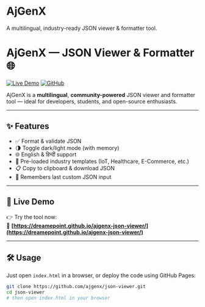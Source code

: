 # AjGenX
A multilingual, industry-ready JSON viewer & formatter tool.
# AjGenX — JSON Viewer & Formatter 🌐

[![Live Demo](https://img.shields.io/badge/Live-Demo-green?style=for-the-badge)](https://dreamepoint.github.io/ajgenx-json-viewer/)
[![GitHub](https://img.shields.io/badge/Contribute-GitHub-blue?style=for-the-badge&logo=github)](https://github.com/ajgenx/json-viewer)

AjGenX is a **multilingual**, **community-powered** JSON viewer and formatter tool — ideal for developers, students, and open-source enthusiasts.

---

## ✨ Features

- ✅ Format & validate JSON  
- 🌗 Toggle dark/light mode (with memory)  
- 🌐 English & हिन्दी support  
- 📄 Pre-loaded industry templates (IoT, Healthcare, E-Commerce, etc.)  
- 📋 Copy to clipboard & download JSON  
- 💾 Remembers last custom JSON input  

---

## 🚀 Live Demo

👉 Try the tool now:  
🔗 **[https://dreamepoint.github.io/ajgenx-json-viewer/](https://dreamepoint.github.io/ajgenx-json-viewer/)**

---

## 🛠 Usage

Just open `index.html` in a browser, or deploy the code using GitHub Pages:

```bash
git clone https://github.com/ajgenx/json-viewer.git
cd json-viewer
# then open index.html in your browser
